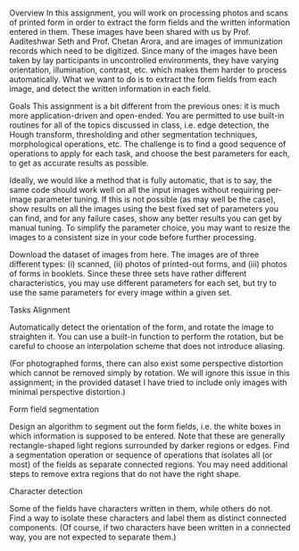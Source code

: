 Overview
In this assignment, you will work on processing photos and scans of printed form in order to extract the form fields and the written information entered in them. These images have been shared with us by Prof. Aaditeshwar Seth and Prof. Chetan Arora, and are images of immunization records which need to be digitized. Since many of the images have been taken by lay participants in uncontrolled environments, they have varying orientation, illumination, contrast, etc. which makes them harder to process automatically. What we want to do is to extract the form fields from each image, and detect the written information in each field.

Goals
This assignment is a bit different from the previous ones: it is much more application-driven and open-ended. You are permitted to use built-in routines for all of the topics discussed in class, i.e. edge detection, the Hough transform, thresholding and other segmentation techniques, morphological operations, etc. The challenge is to find a good sequence of operations to apply for each task, and choose the best parameters for each, to get as accurate results as possible.

Ideally, we would like a method that is fully automatic, that is to say, the same code should work well on all the input images without requiring per-image parameter tuning. If this is not possible (as may well be the case), show results on all the images using the best fixed set of parameters you can find, and for any failure cases, show any better results you can get by manual tuning. To simplify the parameter choice, you may want to resize the images to a consistent size in your code before further processing.

Download the dataset of images from here. The images are of three different types: (i) scanned, (ii) photos of printed-out forms, and (iii) photos of forms in booklets. Since these three sets have rather different characteristics, you may use different parameters for each set, but try to use the same parameters for every image within a given set.

Tasks
Alignment

Automatically detect the orientation of the form, and rotate the image to straighten it. You can use a built-in function to perform the rotation, but be careful to choose an interpolation scheme that does not introduce aliasing.

(For photographed forms, there can also exist some perspective distortion which cannot be removed simply by rotation. We will ignore this issue in this assignment; in the provided dataset I have tried to include only images with minimal perspective distortion.)

Form field segmentation

Design an algorithm to segment out the form fields, i.e. the white boxes in which information is supposed to be entered. Note that these are generally rectangle-shaped light regions surrounded by darker regions or edges. Find a segmentation operation or sequence of operations that isolates all (or most) of the fields as separate connected regions. You may need additional steps to remove extra regions that do not have the right shape.

Character detection

Some of the fields have characters written in them, while others do not. Find a way to isolate these characters and label them as distinct connected components. (Of course, if two characters have been written in a connected way, you are not expected to separate them.)
